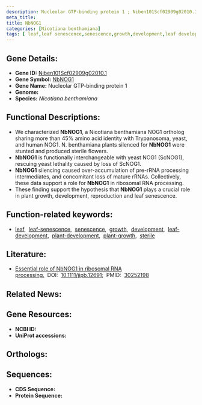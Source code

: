 ```yaml
---
description: Nucleolar GTP-binding protein 1 ; Niben101Scf02909g02010.1 ; Nicotiana benthamiana
meta_title:
title: NbNOG1
categories: [Nicotiana benthamiana]
tags: [ leaf,leaf senescence,senescence,growth,development,leaf development,plant development,plant growth,sterile ]
---
```


## Gene Details:
- **Gene ID:** [Niben101Scf02909g02010.1]()
- **Gene Symbol:** <u>NbNOG1</u>
- **Gene Name:** Nucleolar GTP-binding protein 1
- **Genome:** []()
- **Species:** *Nicotiana benthamiana*

## Functional Descriptions:
   - We characterized **NbNOG1**, a Nicotiana benthamiana NOG1 ortholog sharing more than 45% amino acid identity with Trypanosoma, yeast, and human NOG1. N. benthamiana plants silenced for **NbNOG1** were stunted and produced sterile flowers. 
   - **NbNOG1** is functionally interchangeable with yeast NOG1 (ScNOG1), rescuing yeast lethality caused by loss of ScNOG1.
   - **NbNOG1** silencing caused over-accumulation of pre-rRNA processing intermediates, and concomitant loss of mature rRNAs. Collectively, these data support a role for **NbNOG1** in ribosomal RNA processing.
   - These finding support the hypothesis that **NbNOG1** plays a crucial role in plant growth, development, reproduction and leaf senescence.

## Function-related keywords:
   - [leaf](/tags/leaf/),&nbsp;&nbsp;[leaf-senescence](/tags/leaf-senescence/),&nbsp;&nbsp;[senescence](/tags/senescence/),&nbsp;&nbsp;[growth](/tags/growth/),&nbsp;&nbsp;[development](/tags/development/),&nbsp;&nbsp;[leaf-development](/tags/leaf-development/),&nbsp;&nbsp;[plant-development](/tags/plant-development/),&nbsp;&nbsp;[plant-growth](/tags/plant-growth/),&nbsp;&nbsp;[sterile](/tags/sterile/)

## Literature:
   - [Essential role of NbNOG1 in ribosomal RNA processing.](https://doi.org/10.1111/jipb.12691)&nbsp;&nbsp;DOI:&nbsp;&nbsp;[10.1111/jipb.12691](https://doi.org/10.1111/jipb.12691);&nbsp;&nbsp;PMID:&nbsp;&nbsp;[30252198](https://pubmed.ncbi.nlm.nih.gov/30252198/)

## Related News:

## Gene Resources:
- **NCBI ID:**  [](https://www.ncbi.nlm.nih.gov/gene/?term=)
- **UniProt accessions:**  [](https://www.uniprot.org/uniprotkb//entry)

## Orthologs:

## Sequences:
- **CDS Sequence:**
- **Protein Sequence:**

